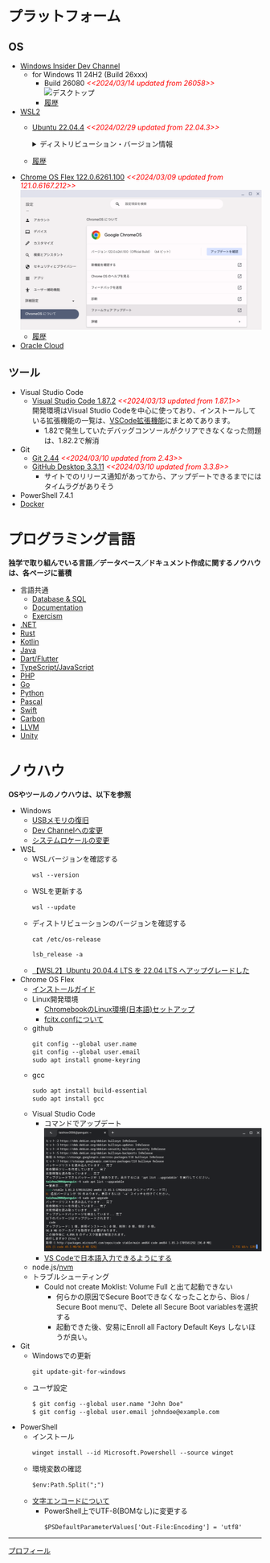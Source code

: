 #  プラットフォーム
## OS
- [Windows Insider Dev Channel](https://aka.ms/DevLatest)
  - for Windows 11 24H2 (Build 26xxx)
    - Build 26080 <span style="color: red;">*<<2024/03/14 updated from 26058>>*</span>
      ![デスクトップ](./images/Windows/20240314_Windows11_Build26080.png)
    - [履歴](./windows/history.md)
- [WSL2](https://learn.microsoft.com/ja-jp/windows/wsl/install)
  - [Ubuntu 22.04.4](https://www.releases.ubuntu.com/jammy/) <span style="color: red;">*<<2024/02/29 updated from 22.04.3>>*</span>
    <details>
    <summary>ディストリビューション・バージョン情報</summary>

    ```
    PRETTY_NAME="Ubuntu 22.04.4 LTS"
    NAME="Ubuntu"
    VERSION_ID="22.04"
    VERSION="22.04.4 LTS (Jammy Jellyfish)"
    VERSION_CODENAME=jammy
    ID=ubuntu
    ID_LIKE=debian
    HOME_URL="https://www.ubuntu.com/"
    SUPPORT_URL="https://help.ubuntu.com/"
    BUG_REPORT_URL="https://bugs.launchpad.net/ubuntu/"
    PRIVACY_POLICY_URL="https://www.ubuntu.com/legal/terms-and-policies/privacy-policy"
    UBUNTU_CODENAME=jammy
    ```
    </details>
  - [履歴](./wsl/history.md)
- [Chrome OS Flex 122.0.6261.100](https://chromereleases.googleblog.com/search/label/ChromeOS%20Flex) <span style="color: red;">*<<2024/03/09 updated from 121.0.6167.212>>*</span>
  ![Chrome OS Flexバージョン情報](./images/Chrome/20240309_Chrome_OS_Flex_122.0.6261.100.png)
  - [履歴](./chrome/history.md)
- [Oracle Cloud](https://github.com/Tatsukiyoshi/Weekend_Programming/wiki/OracleCloud)

## ツール
- Visual Studio Code
  - [Visual Studio Code 1.87.2](https://code.visualstudio.com/) <span style="color: red;">*<<2024/03/13 updated from 1.87.1>>*</span> <BR />
    開発環境はVisual Studio Codeを中心に使っており、インストールしている拡張機能の一覧は、[VSCode拡張機能](_sub/vscodeExtensions.md)にまとめてあります。<BR />
    - 1.82で発生していたデバッグコンソールがクリアできなくなった問題は、1.82.2で解消
- Git
  - [Git 2.44](https://git-scm.com/download) <span style="color: red;">*<<2024/03/10 updated from 2.43>>*</span>
  - [GitHub Desktop 3.3.11](https://desktop.github.com/release-notes/) <span style="color: red;">*<<2024/03/10 updated from 3.3.8>>*</span>
    - サイトでのリリース通知があってから、アップデートできるまでにはタイムラグがありそう
- PowerShell 7.4.1
- [Docker](https://github.com/Tatsukiyoshi/Weekend_Programming/wiki/Docker)

#  プログラミング言語
**独学で取り組んでいる言語／データベース／ドキュメント作成に関するノウハウは、各ページに蓄積**
- 言語共通
  - [Database & SQL](https://github.com/Tatsukiyoshi/Weekend_Programming/wiki/Database)
  - [Documentation](https://github.com/Tatsukiyoshi/Weekend_Programming/wiki/Documentation)
  - [Exercism](https://github.com/Tatsukiyoshi/Weekend_Programming/wiki/Exercism)
- [.NET](https://github.com/Tatsukiyoshi/Weekend_Programming/wiki/.NET)
- [Rust](https://github.com/Tatsukiyoshi/Weekend_Programming/wiki/Rust)
- [Kotlin](https://github.com/Tatsukiyoshi/Weekend_Programming/wiki/Kotlin)
- [Java](https://github.com/Tatsukiyoshi/Weekend_Programming/wiki/Java)
- [Dart/Flutter](https://github.com/Tatsukiyoshi/Weekend_Programming/wiki/Flutter)
- [TypeScript/JavaScript](https://github.com/Tatsukiyoshi/Weekend_Programming/wiki/TypeScript)
- [PHP](https://github.com/Tatsukiyoshi/Weekend_Programming/wiki/Php)
- [Go](https://github.com/Tatsukiyoshi/Weekend_Programming/wiki/Go)
- [Python](https://github.com/Tatsukiyoshi/Weekend_Programming/wiki/Python)
- [Pascal](https://github.com/Tatsukiyoshi/Weekend_Programming/wiki/Others#pascal)
- [Swift](https://github.com/Tatsukiyoshi/Weekend_Programming/wiki/Others#swift)
- [Carbon](https://github.com/Tatsukiyoshi/Weekend_Programming/wiki/Carbon)
- [LLVM](https://github.com/Tatsukiyoshi/Weekend_Programming/wiki/Others#llvm)
- [Unity](https://github.com/Tatsukiyoshi/Weekend_Programming/wiki/Unity)

# ノウハウ
**OSやツールのノウハウは、以下を参照**
- Windows
  - [USBメモリの復旧](https://jp.easeus.com/partition-manager/fix-usb-drive-incorrect-size.html)
  - [Dev Channelへの変更](https://mitomoha.hatenablog.com/entry/2023/08/11/010623)
  - [システムロケールの変更](./windows/systemLocale.md)
- WSL
  - WSLバージョンを確認する
    ```
    wsl --version
    ```
  - WSLを更新する
    ```
    wsl --update
    ``` 
  - ディストリビューションのバージョンを確認する
    ```
    cat /etc/os-release
    ```
    ```
    lsb_release -a
    ```
  - [【WSL2】Ubuntu 20.04.4 LTS を 22.04 LTS へアップグレードした](https://zenn.dev/ryuu/articles/upgrade-ubuntu2204-wsl)
- Chrome OS Flex
  - [インストールガイド](https://support.google.com/chromeosflex/answer/11552529?hl=ja)
  - Linux開発環境
    - [ChromebookのLinux環境(日本語)セットアップ](https://3nmt.com/chromebook_linux_japanese/)
    - [fcitx.confについて](https://qiita.com/suzuki_sh/items/1319b050ba41e03890f5)
  - github
    ```
    git config --global user.name
    git config --global user.email
    sudo apt install gnome-keyring
    ```
  - gcc
    ```
    sudo apt install build-essential
    sudo apt install gcc
    ```
  - Visual Studio Code
    - コマンドでアップデート
      ![Upgrade on Chrome OS Flex](./images/Chrome/20240119_code_1.85.2.png)
    - [VS Codeで日本語入力できるようにする](https://gotoblog.org/chromebook-vscode-japanese/)
  - node.js/[nvm](https://github.com/nvm-sh/nvm)
  - トラブルシューティング
    - Could not create Moklist: Volume Full と出て起動できない
      - 何らかの原因でSecure Bootできなくなったことから、Bios / Secure Boot menuで、Delete all Secure Boot variablesを選択する
      - 起動できた後、安易にEnroll all Factory Default Keys しないほうが良い。 
- Git
  - Windowsでの更新
    ```
    git update-git-for-windows
    ```
  - ユーザ設定
    ```
    $ git config --global user.name "John Doe"
    $ git config --global user.email johndoe@example.com
    ```
- PowerShell
  - インストール
    ```
    winget install --id Microsoft.Powershell --source winget
    ```
  - 環境変数の確認
    ```shell
    $env:Path.Split(";")
    ```
  - [文字エンコードについて](https://learn.microsoft.com/ja-jp/powershell/module/microsoft.powershell.core/about/about_character_encoding?view=powershell-7.3)
    - PowerShell上でUTF-8(BOMなし)に変更する
      ```shell
      $PSDefaultParameterValues['Out-File:Encoding'] = 'utf8'
      ```
---
[プロフィール](_sub/Profile.md)
